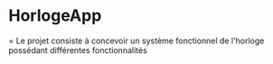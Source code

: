 # HorlogeApp
=
Le projet consiste à concevoir un système fonctionnel de l'horloge possédant différentes fonctionnalités

